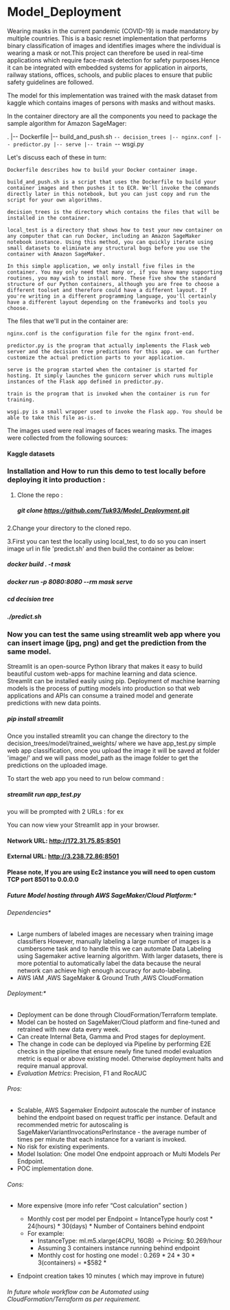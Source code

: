 # Model_Deployment

Wearing masks in the current pandemic (COVID-19) is made mandatory by multiple countries. This is a basic resnet implementation that performs binary classification of images and identifies images where the individual is wearing a mask or not.This project can therefore be used in real-time applications which require face-mask detection for safety purposes.Hence it can be integrated with embedded systems for application in airports, railway stations, offices, schools, and public places to ensure that public safety guidelines are followed.

The model for this implementation was trained with the mask dataset from kaggle which contains images of persons with masks and without masks.

In the container directory are all the components you need to package the sample algorithm for Amazon SageMager:

.
|-- Dockerfile
|-- build_and_push.sh
`-- decision_trees
    |-- nginx.conf
    |-- predictor.py
    |-- serve
    |-- train
    `-- wsgi.py

Let's discuss each of these in turn:

    Dockerfile describes how to build your Docker container image.
    
    build_and_push.sh is a script that uses the Dockerfile to build your container images and then pushes it to ECR. We'll invoke the commands directly later in this notebook, but you can just copy and run the script for your own algorithms.
    
    decision_trees is the directory which contains the files that will be installed in the container.
    
    local_test is a directory that shows how to test your new container on any computer that can run Docker, including an Amazon SageMaker notebook instance. Using this method, you can quickly iterate using small datasets to eliminate any structural bugs before you use the container with Amazon SageMaker. 
    
    In this simple application, we only install five files in the container. You may only need that many or, if you have many supporting routines, you may wish to install more. These five show the standard structure of our Python containers, although you are free to choose a different toolset and therefore could have a different layout. If you're writing in a different programming language, you'll certainly have a different layout depending on the frameworks and tools you choose.

The files that we'll put in the container are:

    nginx.conf is the configuration file for the nginx front-end.
    
    predictor.py is the program that actually implements the Flask web server and the decision tree predictions for this app. we can further customize the actual prediction parts to your application.
    
    serve is the program started when the container is started for hosting. It simply launches the gunicorn server which runs multiple instances of the Flask app defined in predictor.py. 
    
    train is the program that is invoked when the container is run for training. 
    
    wsgi.py is a small wrapper used to invoke the Flask app. You should be able to take this file as-is.
    
The images used were real images of faces wearing masks. The images were collected from the following sources:

#### Kaggle datasets

### Installation and How to run this demo to test locally before deploying it into production :

1. Clone the repo :

   ##### git clone https://github.com/Tuk93/Model_Deployment.git

2.Change your directory to the cloned repo.

3.First you can test the locally using local_test, to do so you can insert image url in  file 'predict.sh' and then build the container as below:


  ##### docker build . -t mask

  ##### docker run -p 8080:8080 --rm mask serve

  ##### cd decision tree

  ##### ./predict.sh


### Now you can test the same using streamlit web app where you can insert image (jpg, png) and get the prediction from the same model.

Streamlit is an open-source Python library that makes it easy to build beautiful custom web-apps for machine learning and data science. Streamlit can be installed easily using pip. Deployment of machine learning models is the process of putting models into production so that web applications and APIs can consume a trained model and generate predictions with new data points.

##### pip install streamlit

Once you installed streamlit you can change the directory to the decision_trees/model/trained_weights/ where we have app_test.py simple web app classification, once you upload the image it will be saved at folder 'image/' and we will pass model_path as the image folder to get the predictions on the uploaded image.

To start the web app you need to run below command :

##### streamlit run app_test.py 

you will be prompted with 2 URLs : for ex 

You can now view your Streamlit app in your browser.

  #### Network URL: http://172.31.75.85:8501
  #### External URL: http://3.238.72.86:8501
  
 #### Please note, If you are using Ec2 instance you will need to open custom TCP port 8501 to 0.0.0.0
 
 ##### Future Model hosting through AWS SageMaker/Cloud Platform:*
 
 ###### Dependencies*

* Large numbers of labeled images are necessary when training image classifiers  However, manually labeling a large number of images is a cumbersome task and to handle this we can automate Data Labeling using Sagemaker active learning algorithm. With larger datasets, there is more potential to automatically label the data because the neural network can achieve high enough accuracy for auto-labeling.
*  AWS  IAM ,AWS SageMaker & Ground Truth ,AWS CloudFormation 


###### Deployment:*

* Deployment can be done through CloudFormation/Terraform template.
* Model can be hosted on SageMaker/Cloud platform and fine-tuned and retrained with new data every week.
* Can create Internal Beta, Gamma and Prod stages for deployment.
* The change in code can be deployed via Pipeline by performing E2E checks in the pipeline that ensure
    newly fine tuned model evaluation metric is equal or above existing model. Otherwise deployment halts and require manual approval.
* *Evaluation Metrics*: Precision, F1 and RocAUC


###### Pros: 

* Scalable, AWS Sagemaker Endpoint autoscale the number of instance behind the endpoint based on request traffic per instance. Default and recommended metric for autoscaling is SageMakerVariantInvocationsPerInstance - the average number of times per minute that each instance for a variant is invoked.
* No risk for existing experiments.
* Model Isolation: One model One endpoint approach or Multi Models Per Endpoint.
* POC implementation done.

###### Cons: 

* More expensive (more info refer “Cost calculation” section )
    * Monthly cost per model per Endpoint = IntanceType hourly cost * 24(hours) * 30(days) * Number of Containers behind endpoint
    * For example:
        * InstanceType: ml.m5.xlarge(4CPU, 16GB) -> Pricing: $0.269/hour
        * Assuming 3 containers instance running behind endpoint
        * Monthly cost for hosting one model : 0.269 * 24  * 30 * 3(containers) = *$582 *
        
* Endpoint creation takes 10 minutes ( which may improve in future)

###### In future whole workflow can be Automated using CloudFormation/Terraform as per requirement.

  

